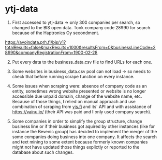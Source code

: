 # ytj-data

1. First accessed to ytj-data -> only 300 companies per search, so changed to the BIS open data. Took company code 28990 for search because of the Haptronics Oy secondment.

https://avoindata.prh.fi/bis/v1?totalResults=false&maxResults=1000&resultsFrom=0&businessLineCode=28990&companyRegistrationFrom=1900-02-28

2. Put every data to the business_data.csv file to find URLs for each one.

3. Some websites in business_data.csv pool can not load -> so needs to check that before running scrape function on every instance.

4. Some issues when scraping were: absence of company code as an entity, sometimes wrong website presented or website is no longer accessible due unpaid domain, change of the website name, etc. Because of those things, I relied on manual approach and use combination of scraping from [yjs.fi](https://tietopalvelu.ytj.fi/) and its' API and with assistance of https://vainu.io/ (their API was paid and I only used company search). 

5. Some companies in order to simplify the group structure, change business line or if their business got aquired by other instances (like for instance the Bevenic group) has decided to implement the merger of the some companies doing business into one company. It affects the search and text mining to some extent because formerly known companies might not have updated those things explictly or reported to the database about such changes. 